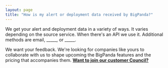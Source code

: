 ```yaml
---
layout: page
title: "How is my alert or deployment data received by BigPanda?"
---
```


We get your alert and deployment data in a variety of ways. It varies depending on the source service. When there's an API we use it. Additional methods are email, _____, or _____.  

We want your feedback. We're looking for companies like yours to collaborate with us to shape upcoming the BigPanda features and the pricing that accompanies them. [**Want to join our customer Council?**](mailto:support@bigpanda.io?Subject=Customer%20Council%20at%20BigPanda)

